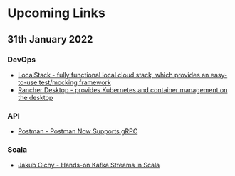 # Upcoming Links

## 31th January 2022

### DevOps
- [LocalStack - fully functional local cloud stack, which provides an easy-to-use test/mocking framework](https://localstack.cloud/)
- [Rancher Desktop - provides Kubernetes and container management on the desktop](https://rancherdesktop.io/)

### API
- [Postman - Postman Now Supports gRPC](https://blog.postman.com/postman-now-supports-grpc/)

### Scala
- [Jakub Cichy - Hands-on Kafka Streams in Scala](https://softwaremill.com/hands-on-kafka-streams-in-scala/)
